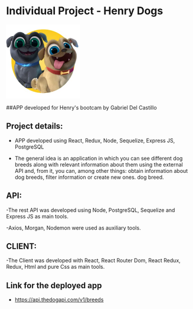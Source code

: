 

# Individual Project - Henry Dogs

<img height="200" src="./dog.png" />

##APP developed for Henry's bootcam by Gabriel Del Castillo

## Project details:

- APP developed using React, Redux, Node, Sequelize, Express JS, PostgreSQL

- The general idea is an application in which you can see different dog breeds along with relevant information about them using the external API and, from it, you can, among other things: obtain information about dog breeds, filter information or create new ones. dog breed.
## API:

-The rest API was developed using Node, PostgreSQL, Sequelize and Express JS as main tools.

-Axios, Morgan, Nodemon were used as auxiliary tools.
## CLIENT:

-The Client was developed with React, React Router Dom, React Redux, Redux, Html and pure Css  as main tools.

## Link for the deployed app

- <https://api.thedogapi.com/v1/breeds>










